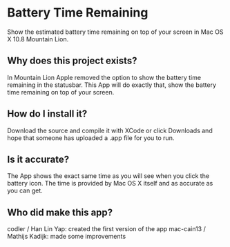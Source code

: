 Battery Time Remaining
======================

Show the estimated battery time remaining on top of your screen in Mac OS X 10.8 Mountain Lion.

Why does this project exists?
-----------------------------

In Mountain Lion Apple removed the option to show the battery time remaining in the statusbar. This App will do exactly that, show the battery time remaining on top of your screen.

How do I install it?
--------------------

Download the source and compile it with XCode or click Downloads and hope that someone has uploaded a .app file for you to run.

Is it accurate?
---------------

The App shows the exact same time as you will see when you click the battery icon. The time is provided by Mac OS X itself and as accurate as you can get.

Who did make this app?
----------------------

codler / Han Lin Yap: created the first version of the app
mac-cain13 / Mathijs Kadijk: made some improvements
